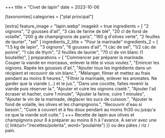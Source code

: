 +++
title = "Civet de lapin"
date = 2023-10-06

[taxonomies]
categories = ["plat principal"]

[extra]
feature_image = "lapin.webp"
imagekit = true
ingredients = [
  "2 oignons",
  "2 gousses d'ail",
  "3 càs de farine de blé",
  "20 cl de fond de volaille",
  "200 g de champignons de paris",
  "160 g d'olives verte",
  "2 feuilles de laurier",
  "sel"
]
ingredients_2_title = "Pour la marinade"
ingredients_2 = [
  "1.5 kg de lapin",
  "3 oignons",
  "6 gousses d'ail",
  "1 càc de sel",
  "1/2 càc de poivre",
  "1 càs de thym",
  "2 feuilles de laurier",
  "70 cl de vin blanc (1 bouteille)",
]
preparations = [
  "Commencer par préparer la marinade. Couper la viande en morceaux, enlever la tête si vous voulez.",
  "Emincer les oignons. Rapée les gousses d'ail.",
  "Ajouter tous les ingrédients dans un récipient et recouvrir de vin blanc.",
  "Mélanger, filmer et mettez au frais pendant au moins 8 heures.",
  "Filtrer la marinade, enlever les aromates. Ne garder que la viande (...) et le jus.",
  "Dans une cocotte, faites revenir la viande puis réserver la.",
  "Ajouter et cuire les oignons ciselé.",
  "Ajouter l'ail écraser et hacher, cuire 1 minute",
  "Ajouter la farine, cuire 1 minutes",
  "Ajouter le vin de la marinade, déglacer les sucs de cuisson.",
  "Ajouter le fond de volaille, les olives et les champignons.",
  "Recouvrir d'eau si besoin.",
  "Cuire à couvert et à feu doux pendant au moins 1h30 ou jusqu'a ce que la viande soit cuite."
]
+++
Recette de lapin aux olives et champignons pour 8 à préparer au moins 8 h à l'avance. A servir avec une {{ link(url="/recettes/polenta", word="poulainte") }} ou des pâtes / riz / pain.


